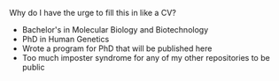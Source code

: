 Why do I have the urge to fill this in like a CV?
* Bachelor's in Molecular Biology and Biotechnology
* PhD in Human Genetics
* Wrote a program for PhD that will be published here
* Too much imposter syndrome for any of my other repositories to be public
